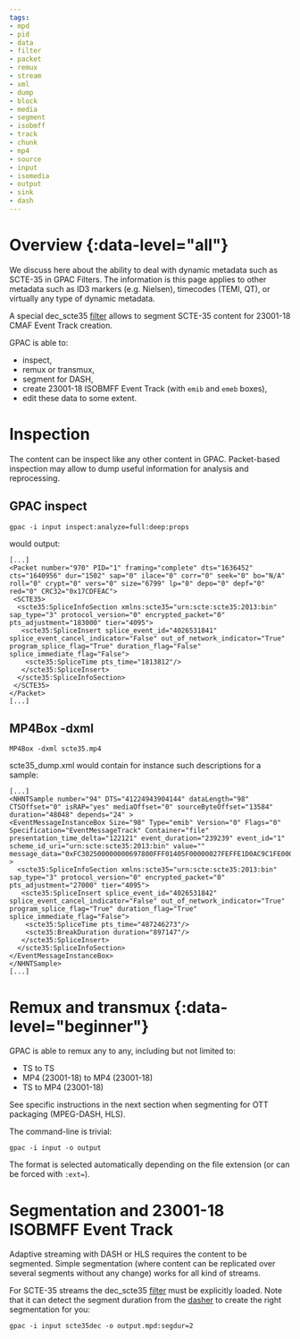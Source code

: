 ```yaml
---
tags:
- mpd
- pid
- data
- filter
- packet
- remux
- stream
- xml
- dump
- block
- media
- segment
- isobmff
- track
- chunk
- mp4
- source
- input
- isomedia
- output
- sink
- dash
---
```




# Overview {:data-level="all"}

We discuss here about the ability to deal with dynamic metadata such as SCTE-35 in GPAC Filters.
The information is this page applies to other metadata such as ID3 markers (e.g. Nielsen), timecodes (TEMI, QT), or virtually any type of dynamic metadata.

A special dec_scte35 [filter](scte35dec) allows to segment SCTE-35 content for 23001-18 CMAF Event Track creation.

GPAC is able to:
- inspect,
- remux or transmux,
- segment for DASH,
- create 23001-18 ISOBMFF Event Track (with ```emib``` and ```emeb``` boxes),
- edit these data to some extent.

# Inspection

The content can be inspect like any other content in GPAC.
Packet-based inspection may allow to dump useful information for analysis and reprocessing.

## GPAC inspect

```
gpac -i input inspect:analyze=full:deep:props
```

would output:

```
[...]
<Packet number="970" PID="1" framing="complete" dts="1636452" cts="1640956" dur="1502" sap="0" ilace="0" corr="0" seek="0" bo="N/A" roll="0" crypt="0" vers="0" size="6799" lp="0" depo="0" depf="0" red="0" CRC32="0x17CDFEAC">
 <SCTE35>
  <scte35:SpliceInfoSection xmlns:scte35="urn:scte:scte35:2013:bin" sap_type="3" protocol_version="0" encrypted_packet="0" pts_adjustment="183000" tier="4095">
   <scte35:SpliceInsert splice_event_id="4026531841" splice_event_cancel_indicator="False" out_of_network_indicator="True" program_splice_flag="True" duration_flag="False" splice_immediate_flag="False">
    <scte35:SpliceTime pts_time="1813812"/>
   </scte35:SpliceInsert>
  </scte35:SpliceInfoSection>
 </SCTE35>
</Packet>
[...]
```

## MP4Box -dxml

```
MP4Box -dxml scte35.mp4
```

scte35_dump.xml would contain for instance such descriptions for a sample:

```
[...]
<NHNTSample number="94" DTS="41224943904144" dataLength="98" CTSOffset="0" isRAP="yes" mediaOffset="0" sourceByteOffset="13584" duration="48048" depends="24" >
<EventMessageInstanceBox Size="98" Type="emib" Version="0" Flags="0" Specification="EventMessageTrack" Container="file" presentation_time_delta="122121" event_duration="239239" event_id="1" scheme_id_uri="urn:scte:scte35:2013:bin" value="" message_data="0xFC302500000000697800FFF01405F00000027FEFFE1D0AC9C1FE000DB07B0001010100001231F90A" >
  <scte35:SpliceInfoSection xmlns:scte35="urn:scte:scte35:2013:bin" sap_type="3" protocol_version="0" encrypted_packet="0" pts_adjustment="27000" tier="4095">
   <scte35:SpliceInsert splice_event_id="4026531842" splice_event_cancel_indicator="False" out_of_network_indicator="True" program_splice_flag="True" duration_flag="True" splice_immediate_flag="False">
    <scte35:SpliceTime pts_time="487246273"/>
    <scte35:BreakDuration duration="897147"/>
   </scte35:SpliceInsert>
  </scte35:SpliceInfoSection>
</EventMessageInstanceBox>
</NHNTSample>
[...]
```


# Remux and transmux {:data-level="beginner"}

GPAC is able to remux any to any, including but not limited to:
- TS to TS
- MP4 (23001-18) to MP4 (23001-18)
- TS to MP4 (23001-18)

See specific instructions in the next section when segmenting for OTT packaging (MPEG-DASH, HLS).

The command-line is trivial:

```
gpac -i input -o output
```

The format is selected automatically depending on the file extension (or can be forced with ```:ext=```).

# Segmentation and 23001-18 ISOBMFF Event Track

Adaptive streaming with DASH or HLS requires the content to be segmented. Simple segmentation (where content can be replicated over several segments without any change) works for all kind of streams.

For SCTE-35 streams the dec_scte35 [filter](scte35dec) must be explicitly loaded.
Note that it can detect the segment duration from the [dasher](dasher) to create the right segmentation for you:

```
gpac -i input scte35dec -o output.mpd:segdur=2
```
